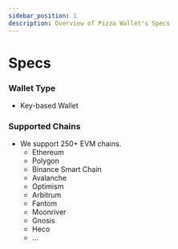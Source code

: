 ```yaml
---
sidebar_position: 1
description: Overview of Pizza Wallet's Specs
---
```


# Specs

### Wallet Type
- Key-based Wallet

### Supported Chains
- We support 250+ EVM chains.
    - Ethereum
    - Polygon
    - Binance Smart Chain
    - Avalanche
    - Optimism
    - Arbitrum
    - Fantom
    - Moonriver
    - Gnosis
    - Heco
    - ...

